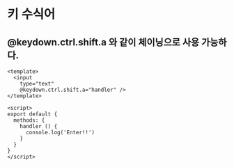 # 키 수식어
## @keydown.ctrl.shift.a 와 같이 체이닝으로 사용 가능하다.

```vue
<template>
  <input
    type="text"
    @keydown.ctrl.shift.a="handler" />
</template>

<script>
export default {
  methods: {
    handler () {
      console.log('Enter!!')
    }
  }
}
</script>
```